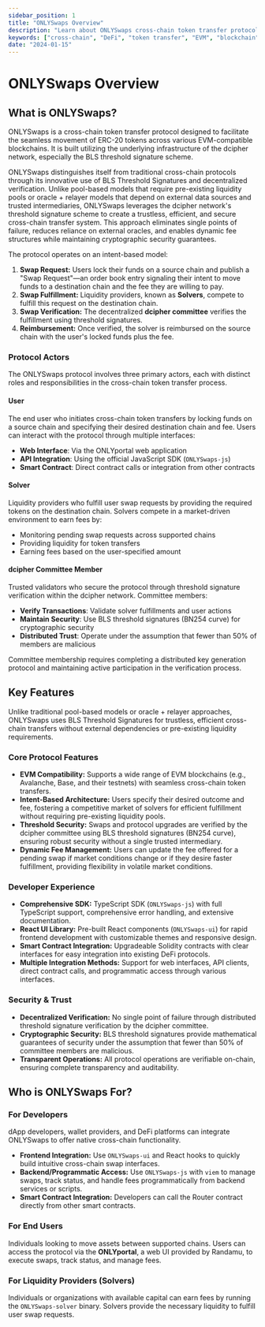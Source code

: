 ```yaml
---
sidebar_position: 1
title: "ONLYSwaps Overview"
description: "Learn about ONLYSwaps cross-chain token transfer protocol, its architecture, and key features for developers and end users"
keywords: ["cross-chain", "DeFi", "token transfer", "EVM", "blockchain", "ONLYSwaps"]
date: "2024-01-15"
---
```


# ONLYSwaps Overview

## What is ONLYSwaps?

ONLYSwaps is a cross-chain token transfer protocol designed to facilitate the seamless movement of ERC-20 tokens across various EVM-compatible blockchains. It is built utilizing the underlying infrastructure of the dcipher network, especially the BLS threshold signature scheme.

ONLYSwaps distinguishes itself from traditional cross-chain protocols through its innovative use of BLS Threshold Signatures and decentralized verification. Unlike pool-based models that require pre-existing liquidity pools or oracle + relayer models that depend on external data sources and trusted intermediaries, ONLYSwaps leverages the dcipher network's threshold signature scheme to create a trustless, efficient, and secure cross-chain transfer system. This approach eliminates single points of failure, reduces reliance on external oracles, and enables dynamic fee structures while maintaining cryptographic security guarantees.

The protocol operates on an intent-based model:
1.  **Swap Request:** Users lock their funds on a source chain and publish a "Swap Request"—an order book entry signaling their intent to move funds to a destination chain and the fee they are willing to pay.
2.  **Swap Fulfillment:** Liquidity providers, known as **Solvers**, compete to fulfill this request on the destination chain.
3.  **Swap Verification:** The decentralized **dcipher committee** verifies the fulfillment using threshold signatures.
4.  **Reimbursement:** Once verified, the solver is reimbursed on the source chain with the user's locked funds plus the fee.

### Protocol Actors

The ONLYSwaps protocol involves three primary actors, each with distinct roles and responsibilities in the cross-chain token transfer process.

#### User
The end user who initiates cross-chain token transfers by locking funds on a source chain and specifying their desired destination chain and fee. Users can interact with the protocol through multiple interfaces:

- **Web Interface**: Via the ONLYportal web application
- **API Integration**: Using the official JavaScript SDK (`ONLYSwaps-js`)
- **Smart Contract**: Direct contract calls or integration from other contracts

#### Solver
Liquidity providers who fulfill user swap requests by providing the required tokens on the destination chain. Solvers compete in a market-driven environment to earn fees by:

- Monitoring pending swap requests across supported chains
- Providing liquidity for token transfers
- Earning fees based on the user-specified amount

#### dcipher Committee Member
Trusted validators who secure the protocol through threshold signature verification within the dcipher network. Committee members:

- **Verify Transactions**: Validate solver fulfillments and user actions
- **Maintain Security**: Use BLS threshold signatures (BN254 curve) for cryptographic security
- **Distributed Trust**: Operate under the assumption that fewer than 50% of members are malicious

Committee membership requires completing a distributed key generation protocol and maintaining active participation in the verification process.

## Key Features

Unlike traditional pool-based models or oracle + relayer approaches, ONLYSwaps uses BLS Threshold Signatures for trustless, efficient cross-chain transfers without external dependencies or pre-existing liquidity requirements.

### Core Protocol Features

- **EVM Compatibility:** Supports a wide range of EVM blockchains (e.g., Avalanche, Base, and their testnets) with seamless cross-chain token transfers.
- **Intent-Based Architecture:** Users specify their desired outcome and fee, fostering a competitive market of solvers for efficient fulfillment without requiring pre-existing liquidity pools.
- **Threshold Security:** Swaps and protocol upgrades are verified by the dcipher committee using BLS threshold signatures (BN254 curve), ensuring robust security without a single trusted intermediary.
- **Dynamic Fee Management:** Users can update the fee offered for a pending swap if market conditions change or if they desire faster fulfillment, providing flexibility in volatile market conditions.

### Developer Experience

- **Comprehensive SDK:** TypeScript SDK (`ONLYSwaps-js`) with full TypeScript support, comprehensive error handling, and extensive documentation.
- **React UI Library:** Pre-built React components (`ONLYSwaps-ui`) for rapid frontend development with customizable themes and responsive design.
- **Smart Contract Integration:** Upgradeable Solidity contracts with clear interfaces for easy integration into existing DeFi protocols.
- **Multiple Integration Methods:** Support for web interfaces, API clients, direct contract calls, and programmatic access through various interfaces.

### Security & Trust

- **Decentralized Verification:** No single point of failure through distributed threshold signature verification by the dcipher committee.
- **Cryptographic Security:** BLS threshold signatures provide mathematical guarantees of security under the assumption that fewer than 50% of committee members are malicious.
- **Transparent Operations:** All protocol operations are verifiable on-chain, ensuring complete transparency and auditability.

## Who is ONLYSwaps For?

### For Developers

dApp developers, wallet providers, and DeFi platforms can integrate ONLYSwaps to offer native cross-chain functionality.

*   **Frontend Integration:** Use `ONLYSwaps-ui` and React hooks to quickly build intuitive cross-chain swap interfaces.
*   **Backend/Programmatic Access:** Use `ONLYSwaps-js` with `viem` to manage swaps, track status, and handle fees programmatically from backend services or scripts.
*   **Smart Contract Integration:** Developers can call the Router contract directly from other smart contracts.

### For End Users

Individuals looking to move assets between supported chains. Users can access the protocol via the **ONLYportal**, a web UI provided by Randamu, to execute swaps, track status, and manage fees.

### For Liquidity Providers (Solvers)

Individuals or organizations with available capital can earn fees by running the `ONLYSwaps-solver` binary. Solvers provide the necessary liquidity to fulfill user swap requests.

